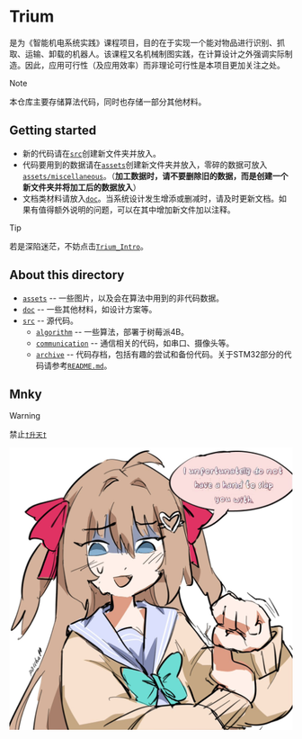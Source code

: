 # Trium

是为《智能机电系统实践》课程项目，目的在于实现一个能对物品进行识别、抓取、运输、卸载的机器人。该课程又名机械制图实践，在计算设计之外强调实际制造。因此，应用可行性（及应用效率）而非理论可行性是本项目更加关注之处。

> [!NOTE]
> 本仓库主要存储算法代码，同时也存储一部分其他材料。

## Getting started

- 新的代码请在[`src`](src/)创建新文件夹并放入。
- 代码要用到的数据请在[`assets`](assets/)创建新文件夹并放入，零碎的数据可放入[`assets/miscellaneous`](assets/miscellaneous/)。（**加工数据时，请不要删除旧的数据，而是创建一个新文件夹并将加工后的数据放入**）
- 文档类材料请放入[`doc`](doc/)。当系统设计发生增添或删减时，请及时更新文档。如果有值得额外说明的问题，可以在其中增加新文件加以注释。

> [!TIP]
> 若是深陷迷茫，不妨点击[`Trium_Intro`](Trium_Intro.bat)。

## About this directory

- [`assets`](assets/) -- 一些图片，以及会在算法中用到的非代码数据。
- [`doc`](doc/) -- 一些其他材料，如设计方案等。
- [`src`](src/) -- 源代码。
  <!-- - [`simulation`](src/simulation/) -- 基于pymunk的路径规划与避障算法。
  - [`simulation2`](src/simulation2/) -- 基于pymunk的路径规划与避障算法第二代。真实性++，收集效果--
  - [`vision`](src/vision/) -- 基于树莓派OpenCV的图像识别算法。
  - [vision3/](src/vision3/) -- 基于树莓派OpenCV的图像识别算法第三代。
  - [vision2/](src/vision2/) -- 基于树莓派OpenCV的图像识别算法第二代（但是比第三代更新，编号问题）。
  - [main_prog](src/main_prog) -- STM32主程序。由于STM32工程的代码相对较为繁杂，此处存放的又为完整工程文件，因此CubeIDE端的同步请手动进行操作。在CubeIDE中进行更改后，请将完整工程文件夹拷贝至此处替换。 -->
  - [`algorithm`](src/algorithm/) -- 一些算法，部署于树莓派4B。
  - [`communication`](src/communication/) -- 通信相关的代码，如串口、摄像头等。
  - [`archive`](src/archive/) -- 代码存档，包括有趣的尝试和备份代码。关于STM32部分的代码请参考[`README.md`](src/archive/main_prog/README.md)。

## Mnky

> [!WARNING]
> 禁止[`†升天†`](https://www.bilibili.com/video/BV1gU4y187xA/)

![Mnky](assets/miscellaneous/justice.jpg)
